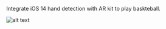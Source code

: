 Integrate iOS 14 hand detection with AR kit to play baskteball.

![alt text](https://github.com/mifanbing/Tipy/blob/master/picture2.png)
